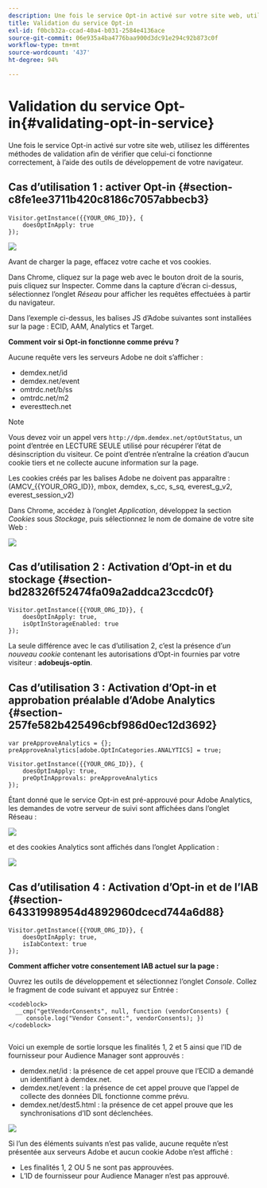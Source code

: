 ```yaml
---
description: Une fois le service Opt-in activé sur votre site web, utilisez les différentes méthodes de validation afin de vérifier que celui-ci fonctionne correctement, à l’aide des outils de développement de votre navigateur.
title: Validation du service Opt-in
exl-id: f0bcb32a-ccad-40a4-b031-2584e4136ace
source-git-commit: 06e935a4ba4776baa900d3dc91e294c92b873c0f
workflow-type: tm+mt
source-wordcount: '437'
ht-degree: 94%

---
```


# Validation du service Opt-in{#validating-opt-in-service}

Une fois le service Opt-in activé sur votre site web, utilisez les différentes méthodes de validation afin de vérifier que celui-ci fonctionne correctement, à l’aide des outils de développement de votre navigateur.

## Cas d’utilisation 1 : activer Opt-in {#section-c8fe1ee3711b420c8186c7057abbecb3}

```
Visitor.getInstance({{YOUR_ORG_ID}}, { 
    doesOptInApply: true 
});
```

![](assets/use_case_1_1.png)

Avant de charger la page, effacez votre cache et vos cookies.

Dans Chrome, cliquez sur la page web avec le bouton droit de la souris, puis cliquez sur Inspecter. Comme dans la capture dʼécran ci-dessus, sélectionnez lʼonglet *Réseau* pour afficher les requêtes effectuées à partir du navigateur.

Dans lʼexemple ci-dessus, les balises JS dʼAdobe suivantes sont installées sur la page : ECID, AAM, Analytics et Target.

**Comment voir si Opt-in fonctionne comme prévu ?**

Aucune requête vers les serveurs Adobe ne doit sʼafficher :

* demdex.net/id
* demdex.net/event
* omtrdc.net/b/ss
* omtrdc.net/m2
* everesttech.net

>[!NOTE]
>
>Vous devez voir un appel vers `http://dpm.demdex.net/optOutStatus`, un point d’entrée en LECTURE SEULE utilisé pour récupérer l’état de désinscription du visiteur. Ce point dʼentrée nʼentraîne la création dʼaucun cookie tiers et ne collecte aucune information sur la page.

Les cookies créés par les balises Adobe ne doivent pas apparaître : (AMCV_{{YOUR_ORG_ID}}, mbox, demdex, s_cc, s_sq, everest_g_v2, everest_session_v2)

Dans Chrome, accédez à lʼonglet *Application*, développez la section *Cookies* sous *Stockage*, puis sélectionnez le nom de domaine de votre site Web :

![](assets/use_case_1_2.png)

## Cas d’utilisation 2 : Activation d’Opt-in et du stockage {#section-bd28326f52474fa09a2addca23ccdc0f}

```
Visitor.getInstance({{YOUR_ORG_ID}}, { 
    doesOptInApply: true, 
    isOptInStorageEnabled: true 
});
```

La seule différence avec le cas d’utilisation 2, c’est la présence d’*un nouveau cookie* contenant les autorisations d’Opt-in fournies par votre visiteur : **adobeujs-optin**.

## Cas d’utilisation 3 : Activation d’Opt-in et approbation préalable d’Adobe Analytics {#section-257fe582b425496cbf986d0ec12d3692}

```
var preApproveAnalytics = {}; 
preApproveAnalytics[adobe.OptInCategories.ANALYTICS] = true;

Visitor.getInstance({{YOUR_ORG_ID}}, { 
    doesOptInApply: true, 
    preOptInApprovals: preApproveAnalytics 
});
```

Étant donné que le service Opt-in est pré-approuvé pour Adobe Analytics, les demandes de votre serveur de suivi sont affichées dans lʼonglet Réseau :

![](assets/use_case_3_1.png)

et des cookies Analytics sont affichés dans lʼonglet Application :

![](assets/use_case_3_2.png)

## Cas d’utilisation 4 : Activation d’Opt-in et de l’IAB {#section-64331998954d4892960dcecd744a6d88}

```
Visitor.getInstance({{YOUR_ORG_ID}}, { 
    doesOptInApply: true, 
    isIabContext: true 
});
```

**Comment afficher votre consentement IAB actuel sur la page :**

Ouvrez les outils de développement et sélectionnez lʼonglet *Console*. Collez le fragment de code suivant et appuyez sur Entrée :

```
<codeblock>
  __cmp("getVendorConsents", null, function (vendorConsents) { 
     console.log("Vendor Consent:", vendorConsents); }) 
</codeblock>  
  
```

Voici un exemple de sortie lorsque les finalités 1, 2 et 5 ainsi que lʼID de fournisseur pour Audience Manager sont approuvés :

* demdex.net/id : la présence de cet appel prouve que lʼECID a demandé un identifiant à demdex.net.
* demdex.net/event : la présence de cet appel prouve que lʼappel de collecte des données DIL fonctionne comme prévu.
* demdex.net/dest5.html : la présence de cet appel prouve que les synchronisations dʼID sont déclenchées.

![](assets/use_case_4_1.png)

Si lʼun des éléments suivants nʼest pas valide, aucune requête nʼest présentée aux serveurs Adobe et aucun cookie Adobe nʼest affiché :

* Les finalités 1, 2 OU 5 ne sont pas approuvées.
* LʼID de fournisseur pour Audience Manager nʼest pas approuvé.
